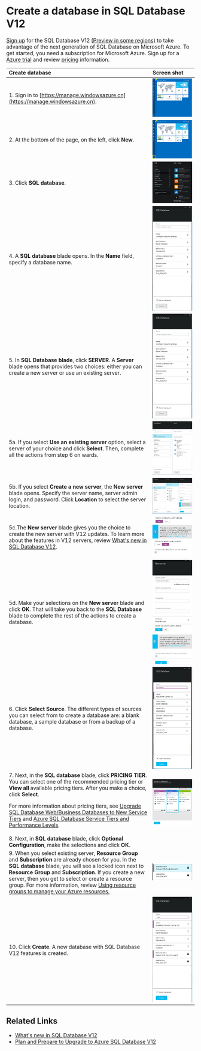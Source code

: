 <properties 
	pageTitle="Create a database in SQL Database Update V12" 
	description="Demonstrates how to create a database in Azure SQL Database Update V12" 
	services="sql-database" 
	documentationCenter="" 
	authors="sonalmm" 
	manager="jeffreyg" 
	editor=""/>

<tags 
	ms.service="sql-database" 
	ms.date="04/28/2015" 
	wacn.date=""/>


# Create a database in SQL Database V12


<!--
True author is: authors="sonalmm" , ms.author="sonalm".
-->


[Sign up](https://manage.windowsazure.cn) for the SQL Database V12 [(Preview in some regions)](/documentation/articles/sql-database-v12-whats-new#V12AzureSqlDbPreviewGaTa) to take advantage of the next generation of  SQL Database on Microsoft Azure. To get started, you need a subscription for Microsoft Azure. Sign up for a [Azure trial](/pricing/1rmb-trial) and review [pricing](/home/features/sql-database/#price) information. 


| Create database | Screen shot |
| :--- | :--- |
| 1. Sign in to [https://manage.windowsazure.cn](https://manage.windowsazure.cn). | ![New Azure Portal][1] |
| 2. At the bottom of the page, on the left, click **New**. | ![Initiate New service][2]|
| 3. Click **SQL database**.| ![Different services to select from][3] |
| 4. A **SQL database** blade opens. In the **Name** field, specify a database name. | ![Name the database][4] |
| 5. In **SQL Database blade**, click **SERVER**. A **Server** blade opens that provides two choices: either you can create a new server or use an existing server.| ![select type of server][4] |
|5a. If you select **Use an existing server** option, select a server of your choice and click **Select**. Then, complete all the actions from step 6 on wards.| ![select a server from the list][5]| 
|5b.   If you select **Create a new server**, the **New server** blade opens. Specify the server name, server admin login, and password. Click **Location** to select the server location. | ![Complete create new server options][9]| 
|5c.The **New server** blade gives you the choice to create the new server with V12 updates. To learn more about the features in V12 servers, review [What's new in SQL Database V12](/documentation/articles/sql-database-v12-whats-new).| ![Select V12 server][6]|
|5d. Make your selections on the **New server** blade and click **OK**. That will take you back to the **SQL Database** blade to complete the rest of the actions to create a database. | ![Complete New Server blade actions][8]|
|6. Click **Select Source**. The different types of sources you can select from to create a database are: a blank database, a sample database or from a backup of a database.| ![Select the source for the database][10]|
|7. Next, in the **SQL database** blade, click **PRICING TIER**. You can select one of the recommended pricing tier or **View all** available pricing tiers. After you make a choice, click **Select**. <p> For more information about pricing tiers, see [Upgrade SQL Database Web/Business Databases to New Service Tiers](/documentation/articles/sql-database-upgrade-new-service-tiers/) and [Azure SQL Database Service Tiers and Performance Levels](https://msdn.microsoft.com/zh-CN/library/azure/dn741336.aspx). |![Select a pricing tier][7]
| 8. Next, in **SQL database** blade, click **Optional Configuration**, make the selections and click **OK**. 
| 9. When you select existing server, **Resource Group** and **Subscription** are already chosen for you. In the **SQL database** blade, you will see a locked icon next to **Resource Group** and **Subscription**. If you create a new server, then you get to select or create a resource group. For more information, review [Using resource groups to manage your Azure resources.](/documentation/articles/resource-group-overview)|![Specify Resource group][11]
| 10. Click **Create**. A new database with SQL Database V12 features is created. |![Creates a new database][12]

## Related Links

- [What's new in SQL Database V12](/documentation/articles/sql-database-v12-whats-new)
- [Plan and Prepare to Upgrade to Azure SQL Database V12](/documentation/articles/sql-database-v12-plan-prepare-upgrade)

<!--Image references-->
[1]: ./media/sql-database-create/firstscreenportal.png
[2]: ./media/sql-database-create/new.png
[3]: ./media/sql-database-create/sqldatabase.png
[4]: ./media/sql-database-create/databasename.png
[5]: ./media/sql-database-create/useexistingserver.PNG
[6]: ./media/sql-database-create/v12server.PNG
[7]: ./media/sql-database-create/pricingtierdetails.png
[8]: ./media/sql-database-create/finishnewserverblade.png
[9]: ./media/sql-database-create/createnewserver.png
[10]: ./media/sql-database-create/selectsource.png
[11]: ./media/sql-database-create/resourcegroup.png
[12]: ./media/sql-database-create/create.png

